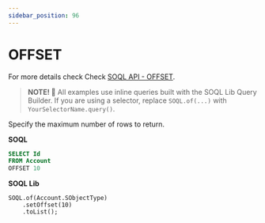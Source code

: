 ```yaml
---
sidebar_position: 96
---
```


# OFFSET

For more details check Check [SOQL API - OFFSET](../../api/standard-soql/soql.md#offset).

> **NOTE! 🚨**
> All examples use inline queries built with the SOQL Lib Query Builder.
> If you are using a selector, replace `SOQL.of(...)` with `YourSelectorName.query()`.

Specify the maximum number of rows to return.

**SOQL**

```sql
SELECT Id
FROM Account
OFFSET 10
```

**SOQL Lib**

```apex
SOQL.of(Account.SObjectType)
    .setOffset(10)
    .toList();
```
